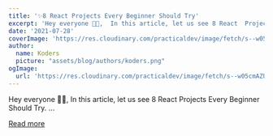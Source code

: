 ```yaml
---
title: '✨8 React Projects Every Beginner Should Try'
excerpt: 'Hey everyone 👋🏻,  In this article, let us see 8 React  Projects Every Beginner Should Try.           ...'
date: '2021-07-28'
coverImage: 'https://res.cloudinary.com/practicaldev/image/fetch/s--w05cmAZU--/c_imagga_scale,f_auto,fl_progressive,h_420,q_66,w_1000/https://dev-to-uploads.s3.amazonaws.com/uploads/articles/y6a8lhuk99nxcl4ag0pa.gif'
author:
  name: Koders
  picture: "assets/blog/authors/koders.png"
ogImage:
  url: 'https://res.cloudinary.com/practicaldev/image/fetch/s--w05cmAZU--/c_imagga_scale,f_auto,fl_progressive,h_420,q_66,w_1000/https://dev-to-uploads.s3.amazonaws.com/uploads/articles/y6a8lhuk99nxcl4ag0pa.gif'
---
```


Hey everyone 👋🏻,  In this article, let us see 8 React  Projects Every Beginner Should Try.           ...

[Read more](https://dev.to/thenerdydev/10-react-projects-every-beginner-should-try-fk9)
